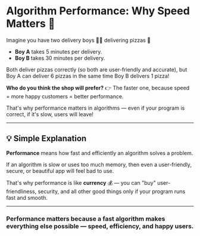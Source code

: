# Algorithm Performance: Why Speed Matters 🚀


Imagine you have two delivery boys 🚴‍♂️ delivering pizzas 🍕

* **Boy A** takes 5 minutes per delivery.
* **Boy B** takes 30 minutes per delivery.

Both deliver pizzas correctly (so both are user-friendly and accurate), but Boy A can deliver 6 pizzas in the same time Boy B delivers 1 pizza!

**Who do you think the shop will prefer?** 👉 The faster one, because speed = more happy customers = better performance.

That's why performance matters in algorithms — even if your program is correct, if it's slow, users will leave!

---

## 💡 Simple Explanation

**Performance** means how fast and efficiently an algorithm solves a problem.

If an algorithm is slow or uses too much memory, then even a user-friendly, secure, or beautiful app will feel bad to use.

That's why performance is like **currency** 💰 — you can "buy" user-friendliness, security, and all other good things only if your program runs fast and smooth.

---

### Performance matters because a fast algorithm makes everything else possible — speed, efficiency, and happy users.
